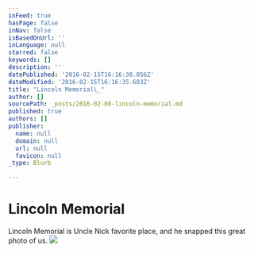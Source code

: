 ```yaml
---
inFeed: true
hasPage: false
inNav: false
isBasedOnUrl: ''
inLanguage: null
starred: false
keywords: []
description: ''
datePublished: '2016-02-15T16:16:38.056Z'
dateModified: '2016-02-15T16:16:35.683Z'
title: "Lincoln Memorial\_"
author: []
sourcePath: _posts/2016-02-08-lincoln-memorial.md
published: true
authors: []
publisher:
  name: null
  domain: null
  url: null
  favicon: null
_type: Blurb

---
```

# Lincoln Memorial 

Lincoln Memorial is Uncle Nick favorite place, and he snapped this great photo of us.
![](https://s3-us-west-2.amazonaws.com/the-grid-img/p/f7721af3d7a6456b4f7b9608b3b0dc2cd277accf.jpg)